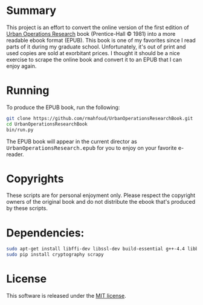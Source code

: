 # Summary

This project is an effort to convert the online version of the first edition of [Urban Operations Research](http://web.mit.edu/urban_or_book/www/book/) book (Prentice-Hall © 1981) into a more readable ebook format (EPUB). This book is one of my favorites since I read parts of it during my graduate school. Unfortunately, it's out of print and used copies are sold at exorbitant prices. I thought it should be a nice exercise to scrape the online book and convert it to an EPUB that I can enjoy again.

# Running

To produce the EPUB book, run the following: 

```bash
git clone https://github.com/rmahfoud/UrbanOperationsResearchBook.git
cd UrbanOperationsResearchBook
bin/run.py
```

The EPUB book will appear in the current director as <tt>UrbanOperationsResearch.epub</tt> for you to enjoy on your favorite e-reader.

# Copyrights

These scripts are for personal enjoyment only. Please respect the copyright owners of the original book and do not distribute the ebook that's produced by these scripts.

# Dependencies:

```bash
sudo apt-get install libffi-dev libssl-dev build-essential g++-4.4 libboost-all-dev libsparsehash-dev git-core perl ipython
sudo pip install cryptography scrapy
```

# License

This software is released under the [MIT license](https://opensource.org/licenses/MIT).
